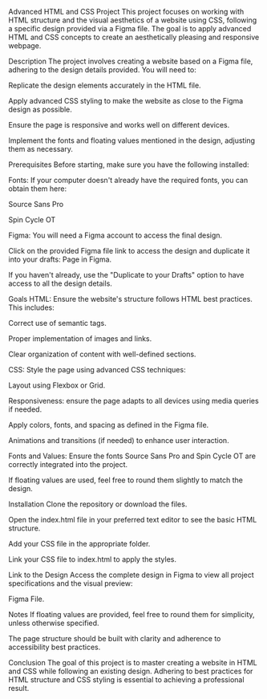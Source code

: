 Advanced HTML and CSS Project
This project focuses on working with HTML structure and the visual aesthetics of a website using CSS, following a specific design provided via a Figma file. The goal is to apply advanced HTML and CSS concepts to create an aesthetically pleasing and responsive webpage.

Description
The project involves creating a website based on a Figma file, adhering to the design details provided. You will need to:

Replicate the design elements accurately in the HTML file.

Apply advanced CSS styling to make the website as close to the Figma design as possible.

Ensure the page is responsive and works well on different devices.

Implement the fonts and floating values mentioned in the design, adjusting them as necessary.

Prerequisites
Before starting, make sure you have the following installed:

Fonts: If your computer doesn't already have the required fonts, you can obtain them here:

Source Sans Pro

Spin Cycle OT

Figma: You will need a Figma account to access the final design.

Click on the provided Figma file link to access the design and duplicate it into your drafts: Page in Figma.

If you haven't already, use the "Duplicate to your Drafts" option to have access to all the design details.

Goals
HTML: Ensure the website's structure follows HTML best practices. This includes:

Correct use of semantic tags.

Proper implementation of images and links.

Clear organization of content with well-defined sections.

CSS: Style the page using advanced CSS techniques:

Layout using Flexbox or Grid.

Responsiveness: ensure the page adapts to all devices using media queries if needed.

Apply colors, fonts, and spacing as defined in the Figma file.

Animations and transitions (if needed) to enhance user interaction.

Fonts and Values: Ensure the fonts Source Sans Pro and Spin Cycle OT are correctly integrated into the project.

If floating values are used, feel free to round them slightly to match the design.

Installation
Clone the repository or download the files.

Open the index.html file in your preferred text editor to see the basic HTML structure.

Add your CSS file in the appropriate folder.

Link your CSS file to index.html to apply the styles.

Link to the Design
Access the complete design in Figma to view all project specifications and the visual preview:

Figma File.

Notes
If floating values are provided, feel free to round them for simplicity, unless otherwise specified.

The page structure should be built with clarity and adherence to accessibility best practices.

Conclusion
The goal of this project is to master creating a website in HTML and CSS while following an existing design. Adhering to best practices for HTML structure and CSS styling is essential to achieving a professional result.